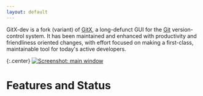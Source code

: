 ```yaml
---
layout: default
---
```

[gitx]:    http://gitx.frim.nl/
[git]:     https://git-scm.com/
[dmgsl]:   http://builds.phere.net/GitX/development/GitX-dev-81.dmg
[commits]: https://github.com/gitx/gitx/commits/master
[builds]:  https://github.com/gitx/gitx/releases
[bug]:     https://github.com/gitx/gitx/issues?labels=bug
[rfe]:     https://github.com/gitx/gitx/issues?labels=enhancement
[treesl]:  https://github.com/gitx/gitx/tree/10.6_snow_leopard

GitX-dev is a fork (variant) of [GitX][gitx], a long-defunct GUI for the
[Git][git] version-control system. It has been maintained and enhanced with
productivity and friendliness oriented changes, with effort focused on making a
first-class, maintainable tool for today's active developers.

[sshot]: images/screenshots/GitX-dev-repo_window.png
[sshotsmall]: images/screenshots/GitX-dev-repo_window-small.png

{:.center}
[![Screenshot: main window][sshotsmall]][sshot]

# Features and Status

